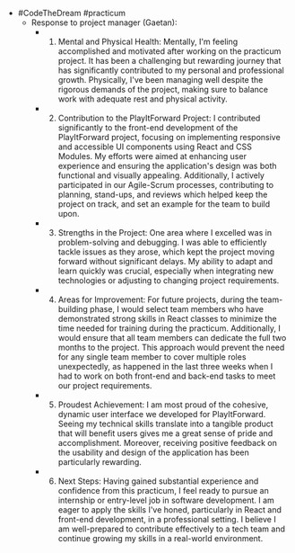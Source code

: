 - #CodeTheDream #practicum
	- Response to project manager (Gaetan):
		- 1. Mental and Physical Health:
		   Mentally, I'm feeling accomplished and motivated after working on the practicum project. It has been a challenging but rewarding journey that has significantly contributed to my personal and professional growth. Physically, I've been managing well despite the rigorous demands of the project, making sure to balance work with adequate rest and physical activity.
		- 2. Contribution to the PlayItForward Project:
		   I contributed significantly to the front-end development of the PlayItForward project, focusing on implementing responsive and accessible UI components using React and CSS Modules. My efforts were aimed at enhancing user experience and ensuring the application's design was both functional and visually appealing. Additionally, I actively participated in our Agile-Scrum processes, contributing to planning, stand-ups, and reviews which helped keep the project on track, and set an example for the team to build upon.
		- 3. Strengths in the Project:
		   One area where I excelled was in problem-solving and debugging. I was able to efficiently tackle issues as they arose, which kept the project moving forward without significant delays. My ability to adapt and learn quickly was crucial, especially when integrating new technologies or adjusting to changing project requirements.
		- 4. Areas for Improvement:
		   For future projects, during the team-building phase, I would select team members who have demonstrated strong skills in React classes to minimize the time needed for training during the practicum. Additionally, I would ensure that all team members can dedicate the full two months to the project. This approach would prevent the need for any single team member to cover multiple roles unexpectedly, as happened in the last three weeks when I had to work on both front-end and back-end tasks to meet our project requirements.
		- 5. Proudest Achievement:
		   I am most proud of the cohesive, dynamic user interface we developed for PlayItForward. Seeing my technical skills translate into a tangible product that will benefit users gives me a great sense of pride and accomplishment. Moreover, receiving positive feedback on the usability and design of the application has been particularly rewarding.
		- 6. Next Steps:
		   Having gained substantial experience and confidence from this practicum, I feel ready to pursue an internship or entry-level job in software development. I am eager to apply the skills I've honed, particularly in React and front-end development, in a professional setting. I believe I am well-prepared to contribute effectively to a tech team and continue growing my skills in a real-world environment.